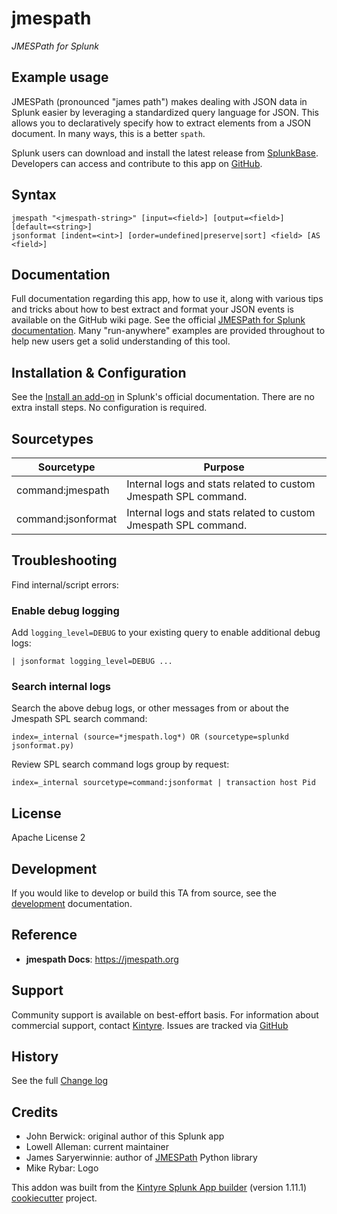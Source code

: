 # jmespath

_JMESPath for Splunk_

## Example usage

JMESPath (pronounced "james path") makes dealing with JSON data in Splunk easier by leveraging a standardized query language for JSON.  This allows you to declaratively specify how to extract elements from a JSON document.  In many ways, this is a better `spath`.

Splunk users can download and install the latest release from [SplunkBase](https://splunkbase.splunk.com/app/3237/).
Developers can access and contribute to this app on [GitHub](https://github.com/Kintyre/jmespath).

## Syntax

    jmespath "<jmespath-string>" [input=<field>] [output=<field>] [default=<string>]
    jsonformat [indent=<int>] [order=undefined|preserve|sort] <field> [AS <field>]

## Documentation

Full documentation regarding this app, how to use it, along with various tips and tricks about how to best extract and format your JSON events is available on the GitHub wiki page.  See the official [JMESPath for Splunk documentation](https://github.com/Kintyre/jmespath/wiki/).  Many "run-anywhere" examples are provided throughout to help new users get a solid understanding of this tool.


## Installation & Configuration

See the [Install an add-on](https://docs.splunk.com/Documentation/AddOns/released/Overview/Singleserverinstall) in Splunk's official documentation.  There are no extra install steps.  No configuration is required.



## Sourcetypes

| Sourcetype | Purpose |
| ---------- | ------- |
| command:jmespath | Internal logs and stats related to custom Jmespath SPL command. |
| command:jsonformat | Internal logs and stats related to custom Jmespath SPL command. |


## Troubleshooting

Find internal/script errors:

### Enable debug logging

Add `logging_level=DEBUG` to your existing query to enable additional debug logs:

```
| jsonformat logging_level=DEBUG ...
```



### Search internal logs

Search the above debug logs, or other messages from or about the Jmespath SPL search command:
```
index=_internal (source=*jmespath.log*) OR (sourcetype=splunkd jsonformat.py)
```

Review SPL search command logs group by request:

```
index=_internal sourcetype=command:jsonformat | transaction host Pid
```

## License

Apache License 2

## Development

If you would like to develop or build this TA from source, see the [development](./DEVELOPMENT.md) documentation.

## Reference
* **jmespath Docs**:  https://jmespath.org


## Support

Community support is available on best-effort basis.  For information about commercial support, contact [Kintyre](mailto:hello@kintyre.co).
Issues are tracked via [GitHub](https://github.com/Kintyre/jmespath/issues)

## History

See the full [Change log](https://github.com/Kintyre/jmespath/wiki/Change-Log)

## Credits

 * John Berwick: original author of this Splunk app
 * Lowell Alleman: current maintainer
 * James Saryerwinnie: author of [JMESPath](https://pypi.org/project/jmespath/) Python library
 * Mike Rybar: Logo

This addon was built from the [Kintyre Splunk App builder](https://github.com/Kintyre/cypress-cookiecutter) (version 1.11.1) [cookiecutter](https://github.com/audreyr/cookiecutter) project.
